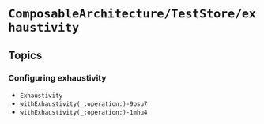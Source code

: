 # ``ComposableArchitecture/TestStore/exhaustivity``

## Topics

### Configuring exhaustivity

- ``Exhaustivity``
- ``withExhaustivity(_:operation:)-9psu7``
- ``withExhaustivity(_:operation:)-1mhu4``
